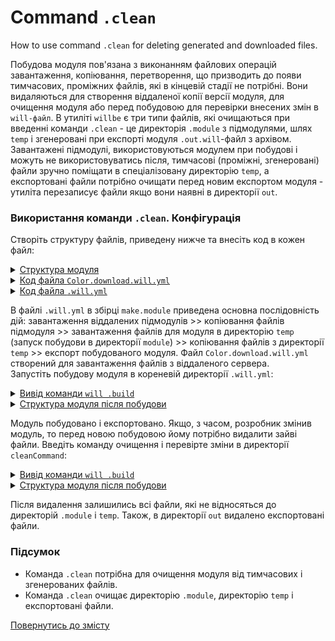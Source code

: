 # Command  <code>.clean</code>

How to use command <code>.clean</code> for deleting generated and downloaded files.

Побудова модуля пов'язана з виконанням файлових операцій завантаження, копіювання, перетворення, що призводить до появи тимчасових, проміжних файлів, які в кінцевій стадії не потрібні. Вони видаляються для створення віддаленої копії версії модуля, для очищення модуля або перед побудовою для перевірки внесених змін в `will-файл`. В утиліті `willbe` є три типи файлів, які очищаються при введенні команди `.clean` - це директорія `.module` з підмодулями, шлях `temp` і згенеровані при експорті модуля `.out.will`-файл з архівом. Завантажені підмодулі, використовуються модулем при побудові і можуть не використовуватись після, тимчасові (проміжні, згенеровані) файли зручно поміщати в спеціалізовану директорію `temp`, а експортовані файли потрібно очищати перед новим експортом модуля - утиліта перезаписує файли якщо вони наявні в директорії `out`.   

### Використання команди `.clean`. Конфігурація
Створіть структуру файлів, приведену нижче та внесіть код в кожен файл:  

<details>
  <summary><u>Структура модуля</u></summary>

```
cleanCommand
        ├── module
        │     └── Color.download.will.yml
        └── .will.yml

```

</details>
<details>
  <summary><u>Код файла <code>Color.download.will.yml</code></u></summary>

```yaml
about :

  name : downloadFiles
  version : 0.0.1

path :

  in : '..'
  remote : 'git+https:///github.com/Wandalen/wColor.git'
  local : './temp'

reflector :

  download.files :
    src : path::remote
    dst : path::local

build :

  download.files :
    criterion :
      default : 1
    steps :
      - step::download.files

```

</details>
<details>
  <summary><u>Код файла <code>.will.yml</code></u></summary>

```yaml
about :

  name : cleanCommand
  description : "To use .clean command"
  version : 0.0.1

submodule :

  Tools : git+https:///github.com/Wandalen/wTools.git/out/wTools#master

path :

  in : '.'
  out : 'out'
  temp : 'temp'
  out.debug :
    path : './out/module.debug'
    criterion :
      debug : 1
  out.release :
    path : './out/module.release'
    criterion :
      debug : 0

reflector :

  reflect.submodules :
    inherit : submodule::*/exported::*=1/reflector::exportedFiles*=1
    dst :
      basePath : .
      prefixPath : path::out.*=1
    criterion :
      debug : 1
    step : files.reflector

  reflect.files :
    filePath :
      '*.yml' : false
      '{path::temp}/out' : path::out.*=1
    criterion :
      debug : 1

step :

  files.import :
    currentPath : path::module.dir
    shell : 'will .each module .build'

  export.module :
    export : path::out.*=1
    criterion :
      debug : 1

build :

  make.module :
    criterion :
      default : 1
      debug : 1
    steps :
      - submodules.download
      - reflect.submodules*=1
      - files.import
      - reflect.files
      - export.module*=1

```

</details>

В файлі `.will.yml` в збірці `make.module` приведена основна послідовність дій: завантаження віддалених підмодулів >> копіювання файлів підмодуля >> завантаження файлів для модуля в директорію `temp` (запуск побудови в директорії `module`) >> копіювання файлів з директорії `temp` >> експорт побудованого модуля. Файл `Color.download.will.yml` створений для завантаження файлів з віддаленого сервера.  
Запустіть побудову модуля в кореневій директорії `.will.yml`:  

<details>
  <summary><u>Вивід команди <code>will .build</code></u></summary>

```
[user@user ~]$ will .build
...
 . Read 1 willfiles in 1.491s

  Building module::cleanCommand / build::make.module
     . Read : /path_to_file/.module/Tools/out/wTools.out.will.yml
     + module::Tools version master was downloaded in 21.695s
   + 1/1 submodule(s) of module::cleanCommand were downloaded in 21.704s
   + reflect.submodules reflected 56 files /path_to_file/ : out/module.debug <- .module/Tools/proto in 2.059s
 > will .each module .build
Command ".each module .build"

Module at /path_to_file/module/Color.download.will.yml
 . Read : /path_to_file/module/Color.download.will.yml
 . Read 1 willfiles in 1.189s

    Building module::downloadFiles / build::download.files
     + download.files reflected 71 files :/// : path_to_file/temp <- git+https://github.com/Wandalen/wColor.git in 4.383s
    Built module::downloadFiles / build::download.files in 4.438s

   + reflect.files reflected 9 files /path_to_file/ : out/module.debug <- temp/out in 0.603s
   + Write out archive /path_to_file/out/ : cleanCommand.out.tgs <- module.debug
   + Write out willfile /path_to_file/out/cleanCommand.out.will.yml
   + Exported make.module with 64 files in 2.675s
  Built module::cleanCommand / build::make.module in 39.521s

```

</details>
<details>
  <summary><u>Структура модуля після побудови</u></summary>

```
cleanCommand
        ├── .module
        │     └── Tools
        ├── module
        │     └── Color.download.will.yml
        ├── out
        │    ├── module.debug
        │    │           ├── debug
        │    │           └── dwtools
        │    ├── cleanCommand.out.tgs
        │    └── cleanCommand.out.will.yml
        ├── temp
        │     ├── out
        │    ...   ├── debug
        │          └── wColor.out.will.yml
        └── .will.yml

```

</details>

Модуль побудовано і експортовано. Якщо, з часом, розробник змінив модуль, то перед новою побудовою йому потрібно видалити зайві файли. Введіть команду очищення і перевірте зміни в директорії `cleanCommand`:  

<details>
  <summary><u>Вивід команди <code>will .build</code></u></summary>

```
[user@user ~]$ will .clean
...
 - Clean deleted 323 file(s) in 1.227s

```

</details>
<details>
  <summary><u>Структура модуля після побудови</u></summary>

```
cleanCommand
        ├── module
        │     └── Color.download.will.yml
        ├── out
        │    └── module.debug
        │                ├── debug
        │                └── dwtools
        └── .will.yml

```

</details>

Після видалення залишились всі файли, які не відносяться до директорій `.module` i `temp`. Також, в директорії `out` видалено експортовані файли.

### Підсумок  
- Команда `.clean` потрібна для очищення модуля від тимчасових і згенерованих файлів.
- Команда `.clean` очищає директорію `.module`, директорію `temp` i експортовані файли.  

[Повернутись до змісту](../README.md#tutorials)
